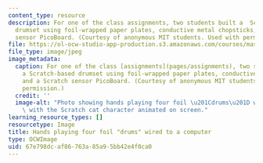 ```yaml
---
content_type: resource
description: For one of the class assignments, two students built a  Scratch-based
  drumset using foil-wrapped paper plates, conductive metal chopsticks, and a Scratch
  sensor PicoBoard. (Courtesy of anonymous MIT students. Used with permission.)
file: https://ol-ocw-studio-app-production.s3.amazonaws.com/courses/mas-714j-technologies-for-creative-learning-fall-2009/67e798dcaf86763a85a95bb42e4f0ca0_mas-714jf09-th.jpg
file_type: image/jpeg
image_metadata:
  caption: For one of the class [assignments](pages/assignments), two students built
    a Scratch-based drumset using foil-wrapped paper plates, conductive metal chopsticks,
    and a Scratch sensor PicoBoard. (Courtesy of anonymous MIT students. Used with
    permission.)
  credit: ''
  image-alt: "Photo showing hands playing four foil \u201Cdrums\u201D wired to a computer,\
    \ with the Scratch cat character animated on screen."
learning_resource_types: []
resourcetype: Image
title: Hands playing four foil "drums" wired to a computer
type: OCWImage
uid: 67e798dc-af86-763a-85a9-5bb42e4f0ca0
---
```

